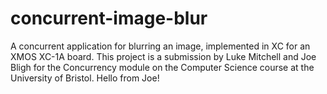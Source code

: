 concurrent-image-blur
=====================

A concurrent application for blurring an image, implemented in XC for an XMOS XC-1A board. This project is a submission by Luke Mitchell and Joe Bligh for the Concurrency module on the Computer Science course at the University of Bristol.
Hello from Joe!